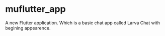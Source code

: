 # muflutter_app

A new Flutter application.
Which is a basic chat app called Larva Chat with begining appearence.
